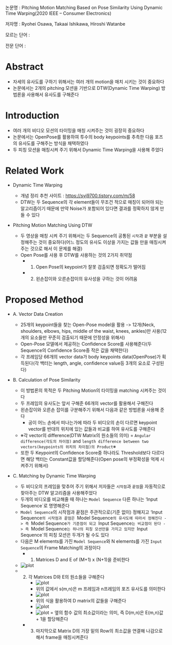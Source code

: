 논문명 : Pitching Motion Matching Based on Pose Similarity Using Dynamic Time Warping(2020 IEEE – Consumer Electronics)

저자명 : Ryohei Osawa, Takaai Ishikawa, Hiroshi Watanbe

모르는 단어 :

전문 단어 :


# Abstract
- 자세의 유사도를 구하기 위해서는 여러 개의 motion을 매치 시키는 것이 중요하다
- 논문에서는 2개의 pitching 모션을 기반으로 DTW(Dynamic Time Warping) 방법론을 사용해서 유사도를 구해준다


# Introduction
- 여러 개의 비디오 모션의 타이밍을 매칭 시켜주는 것이 굉장히 중요하다
- 논문에서는 OpenPose를 활용하여 투수의 body keypoints를 추측한 다음 포즈의 유사도를 구해주는 방식을 채택하였다
- 두 피칭 모션을 매칭시켜 주기 위해서 Dynamic Time Warping을 사용해 주었다

# Related Work
- Dynamic Time Warping
	- 개념 정리 추천 사이트 : https://syj9700.tistory.com/m/58
	- DTW는 두 Sequence의 각 element들이 무조건 적으로 매칭이 되어야 되는 알고리즘이기 때문에 만약 Noise가 포함되어 있다면 결과를 정확하지 않게 만들 수 있다

- Pitching Motion Matching Using DTW
	- 두 영상을 매칭 시켜 주기 위해서는 두 Sequence의 공통된 `시작`과 `끝` 부분을 설정해주는 것이 중요하다(어느 정도의 유사도 이상을 가지는 값들 만을 매칭시켜 주는 것으로 해서 이 문제를 해결)
	- Open Pose를 사용 후 DTW를 사용하는 것의 2가지 취약점
		- 1. Open Pose의 keypoint가 잘못 검출되면 정확도가 떨어짐
		- 2. 왼손잡이와 오른손잡이의 유사성을 구하는 것이 어려움


# Proposed Method
- A. Vector Data Creation
	- 25개의 keypoint들을 찾는 Open-Pose model을 활용 -> 12개(Neck, shoulders, elbows, hips, middle of the waist, knees, ankles)만 사용(12개의 요소들만 꾸준히 검출되기 때문에 안정성을 위해서)
	- Open-Pose 모델에서 제공하는 Confidence Score를 사용해준다(두 Sequence의 Confidence Score중 작은 값을 채택한다)
	- 각 프레임당 66개의 vector data가 body keypoints data(OpenPose)가 획득된다(각 백터는 length, angle, confidence value등 3개의 요소로 구성된다)

- B. Calculation of Pose Similarity
	- 이 방법론의 목적은 두 Pitching Motion의 타이밍을 matching 시켜주는 것이다
	- 두 프레임의 유사도는 앞서 구해준 66개의 vector를 활용해서 구해진다
	- 왼손잡이와 오른손 잡이를 구분해주기 위해서 다음과 같은 방법론을 사용해 준다
		- 공이 어느 손에서 떠나는가에 따라 두 비디오의 손이 다르면 keypoint vector를 반대의 위치에 있는 값들과 비교를 하여 유사도를 구해준다
	- ※각 vector의 difference(DTW Matrix의 원소들의 의미) = `Angular difference(각도의 차이점)` and `length difference between two vectors(keypoints의 위치의 차이점)의 Product`※
	- 또한 두 Keypoint의 Confidence Score중 하나라도 Threshold보다 다르다면 해당 백터는 Constant값을 할당해준다(Open pose의 부정확성을 억제 시켜주기 위해서)

- C. Matching by Dynamic Time Warping
	- 두 비디오의 프레임을 맞추어 주기 위해서 저자들은 `시작점`과 `끝점`을 자동적으로 찾아주는 DTW 알고리즘을 사용해주었다
	- 두개의 비디오를 비교해줄 때 하나는 `Model Sequence` 다른 하나는 ‘Input Sequence`로 명명해준다
	- `Model Sequence`의 시작점과 끝점은 주관적으로(기준 없이) 정해지고 ‘Input Sequence`의 시작점과 끝점은 `Model Sequence`의 유사도에 따라서 정해진다 -> 즉 `Model Sequence`가 기준점이 되고 `Input Sequence`는 비교점이 된다 -> 즉 `Model Sequence`는 하나의 피칭 모션만을 가지고 있지만 `Input Sequence`의 피칭 모션은 두개가 될 수도 있다
	- 다음은 M elements를 가진 `Model Sequence`와 N elements를 가진 `Input Sequence`의 Frame Matching의 과정이다
		- 1. Matrices D and E of (M+1) x (N+1)을 준비한다
    - ![plot](https://user-images.githubusercontent.com/69032315/151386826-c0978a09-a304-449d-8428-83001bd26d7d.png)
    - 2. 각 Matrices D와 E의 원소들을 구해준다 
			-   ![plot](https://user-images.githubusercontent.com/69032315/151386901-764f357d-2823-40d2-833b-73056bf06aca.png)
			- 위의 값에서 s(m,n)은 m 프레임과 n프레임의 포즈 유사도를 의미한다
			-  ![plot](https://user-images.githubusercontent.com/69032315/151386918-3108127d-5316-4337-8d38-b7e7f1261379.png)
			- 위의 식을 활용하여 D matrix의 값들을 구해준다
			-  ![plot](https://user-images.githubusercontent.com/69032315/151386932-03ce0456-b14b-4461-8e96-0e6b8f463ac3.png)
			-  ![plot](https://user-images.githubusercontent.com/69032315/151386946-86168bd4-26a0-492a-b18f-19b1f709a85b.png) = 옆의 함수 값의 최소값이라는 의미, 즉 D(m,n)은 E(m,n)값 + 1을 할당해준다
		- 3. 마지막으로 Matrix D의 가장 밑의 Row의 최소값을 연결해 나감으로 해서 frame을 매칭시켜준다









